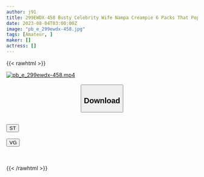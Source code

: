 ```yaml
---
author: j91
title: 299EWDX-458 Busty Celebrity Wife Nampa Creampie 6 Packs That Pop Out When You Cum!
date: 2023-08-04T03:00:00Z
image: "pb_e_299ewdx-458.jpg"
tags: [Amateur, ]
maker: []
actress: []
---
```



{{< rawhtml >}}

<div class="video" data-videoid="vgbpxrwYVXfYwY">
    <a href="javascript:;">
        <img src="https://my.j91.asia/posts/pb_e_299ewdx-458/pb_e_299ewdx-458.jpg" width="WIDTH" height="HEIGHT" alt="pb_e_299ewdx-458.mp4" loading="lazy">
    </a>
</div>

<script type="text/javascript" src="https://j91.asia/asset/on-demand-st.js"></script>

<br>
  <link rel="stylesheet" href="https://j91.asia/asset/bs5.css">
  
  <center>
  <button class="btn btn-primary" type="button" data-bs-toggle="collapse" data-bs-target=".multi-collapse" aria-expanded="false" aria-controls="multiCollapseExample1 multiCollapseExample2"><h2>Download</h2></button></center>
</p>
<div class="row">
  <div class="col">
    <div class="collapse multi-collapse" id="multiCollapseExample1">
      <div class="card card-body">
	      	      <br>
<div class="buttons">  
<a href="https://streamtape.to/v/vgbpxrwYVXfYwY"><button class="btn-hover color-3"><i class="fa fa-download"></i> ST</button></a></div>
    </div>
  </div>
</div>
  <div class="col">
    <div class="collapse multi-collapse" id="multiCollapseExample2">
      <div class="card card-body">
	      <br>
<div class="buttons">
    <a href="https://vgembed.com/v/m7WJxggmMdxBzeQ"><button class="btn-hover color-9"><i class="fa fa-download"></i> VG</button></a></div>
<br><br>
      </div>
    </div>
  </div>
</div>

{{< /rawhtml >}}